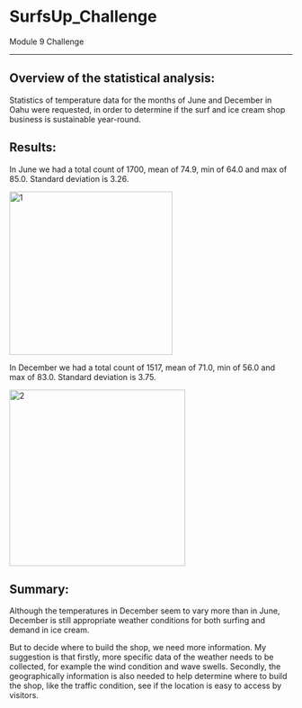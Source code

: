 # SurfsUp_Challenge
Module 9 Challenge

---

## Overview of the statistical analysis:

Statistics of temperature data for the months of June and December in Oahu were requested, in order to determine if the surf and ice cream shop business is sustainable year-round.


## Results:

In June we had a total count of 1700, mean of 74.9, min of 64.0 and max of 85.0. Standard deviation is 3.26.

<img width="290" alt="1" src="https://user-images.githubusercontent.com/86527347/132151689-ce89047c-25d6-4f4d-a71c-666492f90473.png">

In December we had a total count of 1517, mean of 71.0, min of 56.0 and max of 83.0.  Standard deviation is 3.75.

<img width="313" alt="2" src="https://user-images.githubusercontent.com/86527347/132151688-2b34347d-155b-488f-b37b-34ee055250f7.png">

## Summary:

Although the temperatures in December seem to vary more than in June, December is still appropriate weather conditions for both surfing and demand in ice cream.

But to decide where to build the shop, we need more information. My suggestion is that firstly, more specific data of the weather needs to be collected, for example the wind condition and wave swells. Secondly, the geographically information is also needed to help determine where to build the shop, like the traffic condition, see if the location is easy to access by visitors.

